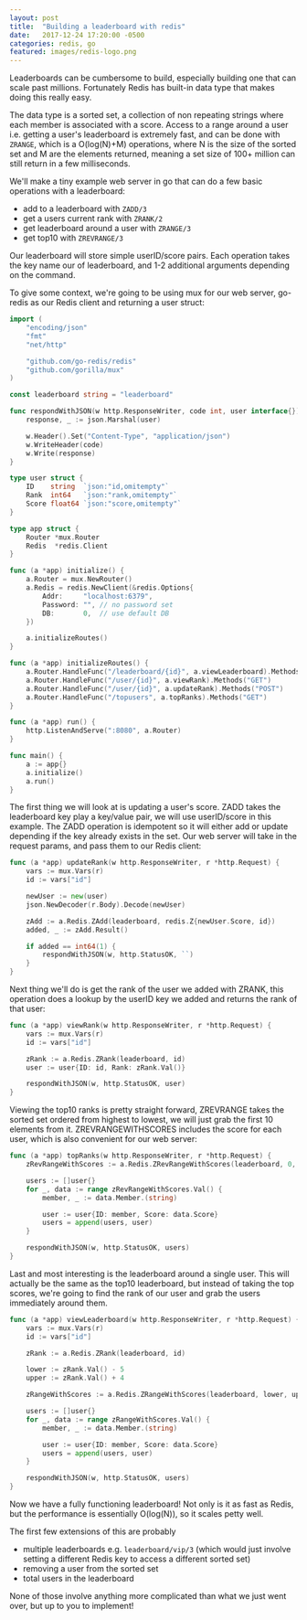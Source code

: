 ```yaml
---
layout: post
title:  "Building a leaderboard with redis"
date:   2017-12-24 17:20:00 -0500
categories: redis, go
featured: images/redis-logo.png
---
```


Leaderboards can be cumbersome to build, especially building one that can scale
past millions. Fortunately Redis has built-in data type that makes doing this
really easy.

The data type is a sorted set, a collection of non repeating strings where each
member is associated with a score. Access to a range around a user i.e.
getting a user's leaderboard is extremely fast, and can be done with `ZRANGE`,
which is a O(log(N)+M) operations, where N is the size of the sorted set and M
are the elements returned, meaning a set size of 100+ million can still return in a few milliseconds.

We'll make a tiny example web server in go that can do a few basic operations with a
leaderboard:
 * add to a leaderboard with `ZADD/3`
 * get a users current rank with `ZRANK/2`
 * get leaderboard around a user with `ZRANGE/3`
 * get top10 with `ZREVRANGE/3`

Our leaderboard will store simple userID/score pairs. Each operation
takes the key name our of leaderboard, and 1-2 additional arguments
depending on the command.

To give some context, we're going to be using mux for our web server, go-redis as our Redis client and returning a user struct:

```go
import (
	"encoding/json"
	"fmt"
	"net/http"

	"github.com/go-redis/redis"
	"github.com/gorilla/mux"
)

const leaderboard string = "leaderboard"

func respondWithJSON(w http.ResponseWriter, code int, user interface{}) {
	response, _ := json.Marshal(user)

	w.Header().Set("Content-Type", "application/json")
	w.WriteHeader(code)
	w.Write(response)
}

type user struct {
	ID    string  `json:"id,omitempty"`
	Rank  int64   `json:"rank,omitempty"`
	Score float64 `json:"score,omitempty"`
}

type app struct {
	Router *mux.Router
	Redis  *redis.Client
}

func (a *app) initialize() {
	a.Router = mux.NewRouter()
	a.Redis = redis.NewClient(&redis.Options{
		Addr:     "localhost:6379",
		Password: "", // no password set
		DB:       0,  // use default DB
	})

	a.initializeRoutes()
}

func (a *app) initializeRoutes() {
	a.Router.HandleFunc("/leaderboard/{id}", a.viewLeaderboard).Methods("GET")
	a.Router.HandleFunc("/user/{id}", a.viewRank).Methods("GET")
	a.Router.HandleFunc("/user/{id}", a.updateRank).Methods("POST")
	a.Router.HandleFunc("/topusers", a.topRanks).Methods("GET")
}

func (a *app) run() {
	http.ListenAndServe(":8080", a.Router)
}

func main() {
	a := app{}
	a.initialize()
	a.run()
}
```

The first thing we will look at is updating a user's score. ZADD takes the leaderboard key play a key/value pair, we will use userID/score
in this example. The ZADD operation is idempotent so it will either add or update depending if the key already exists in the set. Our web
server will take in the request params, and pass them to our Redis
client:
```go
func (a *app) updateRank(w http.ResponseWriter, r *http.Request) {
	vars := mux.Vars(r)
	id := vars["id"]

	newUser := new(user)
	json.NewDecoder(r.Body).Decode(newUser)

	zAdd := a.Redis.ZAdd(leaderboard, redis.Z{newUser.Score, id})
	added, _ := zAdd.Result()

	if added == int64(1) {
		respondWithJSON(w, http.StatusOK, ``)
	}
}
```

Next thing we'll do is get the rank of the user we added with ZRANK,
this operation does a lookup by the userID key we added and returns the
rank of that user:
```go
func (a *app) viewRank(w http.ResponseWriter, r *http.Request) {
	vars := mux.Vars(r)
	id := vars["id"]

	zRank := a.Redis.ZRank(leaderboard, id)
	user := user{ID: id, Rank: zRank.Val()}

	respondWithJSON(w, http.StatusOK, user)
}
```

Viewing the top10 ranks is pretty straight forward, ZREVRANGE takes the
sorted set ordered from highest to lowest, we will just grab the
first 10 elements from it. ZREVRANGEWITHSCORES includes the score for
each user, which is also convenient for our web server:

```go
func (a *app) topRanks(w http.ResponseWriter, r *http.Request) {
	zRevRangeWithScores := a.Redis.ZRevRangeWithScores(leaderboard, 0, 9)

	users := []user{}
	for _, data := range zRevRangeWithScores.Val() {
		member, _ := data.Member.(string)

		user := user{ID: member, Score: data.Score}
		users = append(users, user)
	}

	respondWithJSON(w, http.StatusOK, users)
}
```

Last and most interesting is the leaderboard around a single user. This
will actually be the same as the top10 leaderboard, but instead of
taking the top scores, we're going to find the rank of our user and
grab the users immediately around them.

```go
func (a *app) viewLeaderboard(w http.ResponseWriter, r *http.Request) {
	vars := mux.Vars(r)
	id := vars["id"]

	zRank := a.Redis.ZRank(leaderboard, id)

	lower := zRank.Val() - 5
	upper := zRank.Val() + 4

	zRangeWithScores := a.Redis.ZRangeWithScores(leaderboard, lower, upper)

	users := []user{}
	for _, data := range zRangeWithScores.Val() {
		member, _ := data.Member.(string)

		user := user{ID: member, Score: data.Score}
		users = append(users, user)
	}

	respondWithJSON(w, http.StatusOK, users)
}
```

Now we have a fully functioning leaderboard! Not only is it as fast as Redis, but the performance is essentially O(log(N)), so it scales petty well.

The first few extensions of this are probably
* multiple leaderboards e.g. `leaderboard/vip/3` (which would just involve setting a different Redis key to access a
different sorted set)
* removing a user from the sorted set
* total users in the leaderboard

None of those involve anything more complicated than what we just
went over, but up to you to implement!
